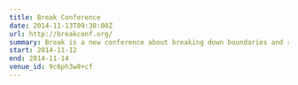 ```yaml
---
title: Break Conference
date: 2014-11-13T09:30:00Z
url: http://breakconf.org/
summary: Break is a new conference about breaking down boundaries and removing the artificial barriers that have been erected to encircle the various specialisms of design. It explores how what we do as designers is changing to reflect an increasingly fluid and multidisciplinary form of making.
start: 2014-11-12
end: 2014-11-14
venue_id: 9c6ph3w8+cf
---
```

